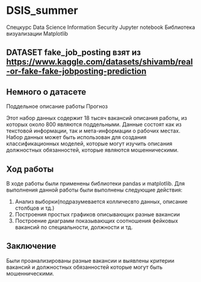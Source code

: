 # DSIS_summer
Спецкурс Data Science Information Security
Jupyter notebook
Библиотека визуализации Matplotlib

## DATASET fake_job_posting взят из https://www.kaggle.com/datasets/shivamb/real-or-fake-fake-jobposting-prediction

## Немного о датасете

Поддельное описание работы Прогноз

Этот набор данных содержит 18 тысяч вакансий описания работы, из которых около 800 являются поддельными. Данные состоят как из текстовой информации, так и мета-информации о рабочих местах. Набор данных может быть использован для создания классификационных моделей, которые могут изучить описания должностных обязанностей, которые являются мошенническими. 

## Ход работы

В ходе работы были применены библиотеки pandas и matplotlib. Для выполнения данной работы были выполнены следующие действия:

1) Анализ выборки(подразумевается колличесвто данных, описание столбцов и тд.)
2) Построения простых графиков описывающих разные вакансии
3) Построение диаграмм показывающих соотношения фейковых вакансий по специальности, должности и тд.

## Заключение

Были проанализированы разные вакансии и выявлены критерии вакансий и должностных обязанностей которые могут быть мошенническими.
